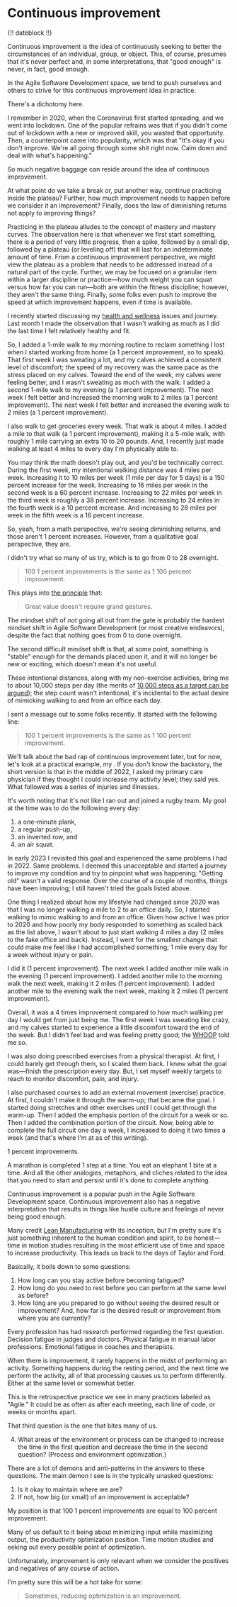 # Continuous improvement

{!! dateblock !!}

Continuous improvement is the idea of continuously seeking to better the circumstances of an individual, group, or object. This, of course, presumes that it's never perfect and, in some interpretations, that "good enough" is never, in fact, good enough.

In the Agile Software Development space, we tend to push ourselves and others to strive for this continuous improvement idea in practice. 

There's a dichotomy here. 

I remember in 2020, when the Coronavirus first started spreading, and we went into lockdown. One of the popular refrains was that if you didn't come out of lockdown with a new or improved skill, you wasted that opportunity. Then, a counterpoint came into popularity, which was that "It's okay if you don't improve. We're all going through some shit right now. Calm down and deal with what's happening."

So much negative baggage can reside around the idea of continuous improvement. 

At what point do we take a break or, put another way, continue practicing inside the plateau? Further, how much improvement needs to happen before we consider it an improvement? Finally, does the law of diminishing returns not apply to improving things?

Practicing in the plateau alludes to the concept of mastery and mastery curves. The observation here is that whenever we first start something, there is a period of very little progress, then a spike, followed by a small dip, followed by a plateau (or leveling off) that will last for an indeterminate amount of time. From a continuous improvement perspective, we might view the plateau as a problem that needs to be addressed instead of a natural part of the cycle. Further, we may be focused on a granular item within a larger discipline or practice—how much weight you can squat versus how far you can run—both are within the fitness discipline; however, they aren't the same thing. Finally, some folks even push to improve the speed at which improvement happens, even if time is available.

I recently started discussing my [health and wellness](/experiences/health-and-wellness/) issues and journey. Last month I made the observation that I wasn't walking as much as I did the last time I felt relatively healthy and fit. 

So, I added a 1-mile walk to my morning routine to reclaim something I lost when I started working from home (a 1 percent improvement, so to speak). That first week I was sweating a lot, and my calves achieved a consistent level of discomfort; the speed of my recovery was the same pace as the stress placed on my calves. Toward the end of the week, my calves were feeling better, and I wasn't sweating as much with the walk. I added a second 1-mile walk to my evening (a 1 percent improvement). The next week I felt better and increased the morning walk to 2 miles (a 1 percent improvement). The next week I felt better and increased the evening walk to 2 miles (a 1 percent improvement).

I also walk to get groceries every week. That walk is about 4 miles. I added a mile to that walk (a 1 percent improvement), making it a 5-mile walk, with roughly 1 mile carrying an extra 10 to 20 pounds. And, I recently just made walking at least 4 miles to every day I'm physically able to.

You may think the math doesn't play out, and you'd be technically correct. During the first week, my intentional walking distance was 4 miles per week. Increasing it to 10 miles per week (1 mile per day for 5 days) is a 150 percent increase for the week. Increasing to 16 miles per week in the second week is a 60 percent increase. Increasing to 22 miles per week in the third week is roughly a 38 percent increase. Increasing to 24 miles in the fourth week is a 10 percent increase. And increasing to 28 miles per week in the fifth week is a 16 percent increase.

So, yeah, from a math perspective, we're seeing diminishing returns, and those aren't 1 percent increases. However, from a qualitative goal perspective, they are.

I didn't try what so many of us try, which is to go from 0 to 28 overnight. 

> 100 1 percent improvements is the same as 1 100 percent improvement.

This plays into [the principle](/experiences/the-self/#principles) that:

> Great value doesn't require grand gestures.

The mindset shift of *not* going all out from the gate is probably the hardest mindset shift in Agile Software Development (or most creative endeavors), despite the fact that nothing goes from 0 to done overnight.

The second difficult mindset shift is that, at some point, something is "stable" enough for the demands placed upon it, and it will no longer be new or exciting, which doesn't mean it's not useful.











These intentional distances, along with my non-exercise activities, bring me to about 10,000 steps per day (the merits of [10,000 steps as a target can be argued](https://www.health.harvard.edu/blog/10000-steps-a-day-or-fewer-2019071117305)); the step count wasn't intentional, it's incidental to the actual desire of mimicking walking to and from an office each day.




I sent a message out to some folks recently. It started with the following line:

> 100 1 percent improvements is the same as 1 100 percent improvement.

We'll talk about the bad rap of continuous improvement later, but for now, let's look at a practical example, my . If you don't know the backstory, the short version is that in the middle of 2022, I asked my primary care physician if they thought I could increase my activity level; they said yes. What followed was a series of injuries and illnesses.

It's worth noting that it's not like I ran out and joined a rugby team. My goal at the time was to do the following every day:

1. a one-minute plank,
2. a regular push-up,
3. an inverted row, and
4. an air squat.

In early 2023 I revisited this goal and experienced the same problems I had in 2022. Same problems. I deemed this unacceptable and started a journey to improve my condition and try to pinpoint what was happening; "Getting old" wasn't a valid response. Over the course of a couple of months, things have been improving; I still haven't tried the goals listed above.

One thing I realized about how my lifestyle had changed since 2020 was that I was no longer walking a mile to 2 to an office daily. So, I started walking to mimic walking to and from an office. Given how active I was prior to 2020 and how poorly my body responded to something as scaled back as the list above, I wasn't about to just start walking 4 miles a day (2 miles to the fake office and back). Instead, I went for the smallest change that could make me feel like I had accomplished something; 1 mile every day for a week without injury or pain.

I did it (1 percent improvement). The next week I added another mile walk in the evening (1 percent improvement). I added another mile to the morning walk the next week, making it 2 miles (1 percent improvement). I added another mile to the evening walk the next week, making it 2 miles (1 percent improvement). 

Overall, it was a 4 times improvement compared to how much walking per day I would get from just being me. The first week I was sweating like crazy, and my calves started to experience a little discomfort toward the end of the week. But I didn't feel bad and was feeling pretty good; the [WHOOP](/examinations/whoop-health-monitor/) told me so.

I was also doing prescribed exercises from a physical therapist. At first, I could barely get through them, so I scaled them back. I knew what the goal was—finish the prescription every day. But, I set myself weekly targets to reach to monitor discomfort, pain, and injury.

I also purchased courses to add an external movement (exercise) practice. At first, I couldn't make it through the warm-up; that became the goal. I started doing stretches and other exercises until I could get through the warm-up. Then I added the emphasis portion of the circuit for a week or so. Then I added the combination portion of the circuit. Now, being able to complete the full circuit one day a week, I increased to doing it two times a week (and that's where I'm at as of this writing).

1 percent improvements.

A marathon is completed 1 step at a time. You eat an elephant 1 bite at a time. And all the other analogies, metaphors, and cliches related to the idea that you need to start and persist until it's done to complete anything. 











Continuous improvement is a popular push in the Agile Software Development space. Continuous improvement also has a negative interpretation that results in things like hustle culture and feelings of never being good enough.

Many credit [Lean Manufacturing](https://en.wikipedia.org/wiki/Lean_manufacturing) with its inception, but I'm pretty sure it's just something inherent to the human condition and spirit, to be honest—time in motion studies resulting in the most efficient use of time and space to increase productivity. This leads us back to the days of Taylor and Ford.

Basically, it boils down to some questions:

1. How long can you stay active before becoming fatigued?
2. How long do you need to rest before you can perform at the same level as before?
3. How long are you prepared to go without seeing the desired result or improvement? And, how far is the desired result or improvement from where you are currently?

Every profession has had research performed regarding the first question. Decision fatigue in judges and doctors. Physical fatigue in manual labor professions. Emotional fatigue in coaches and therapists.

When there is improvement, it rarely happens in the midst of performing an activity. Something happens during the resting period, and the next time we perform the activity, all of that processing causes us to perform differently. Either at the same level or somewhat better.

This is the retrospective practice we see in many practices labeled as "Agile." It could be as often as after each meeting, each line of code, or weeks or months apart.

That third question is the one that bites many of us.









4. What areas of the environment or process can be changed to increase the time in the first question and decrease the time in the second question? (Process and environment optimization.) 

There are a lot of demons and anti-patterns in the answers to these questions. The main demon I see is in the typically unasked questions:

1. Is it okay to maintain where we are?
2. If not, how big (or small) of an improvement is acceptable?

My position is that 100 1 percent improvements are equal to 100 percent improvement.






Many of us default to it being about minimizing input while maximizing output, the productivity optimization position. Time motion studies and eeking out every possible point of optimization.

Unfortunately, improvement is only relevant when we consider the positives and negatives of any course of action.

I'm pretty sure this will be a hot take for some:

> Sometimes, reducing optimization is an improvement.



